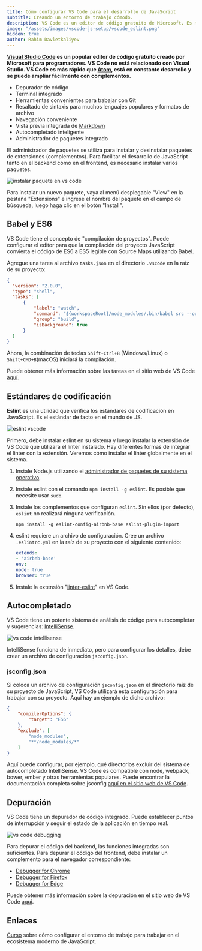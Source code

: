 ```yaml
---
title: Cómo configurar VS Code para el desarrollo de JavaScript
subtitle: Creando un entorno de trabajo cómodo.
description: VS Code es un editor de código gratuito de Microsoft. Es más rápido que Atom, está en constante desarrollo y se puede ampliar fácilmente con complementos.
image: "/assets/images/vscode-js-setup/vscode_eslint.png"
hidden: true
author: Rahim Davletkaliyev
---
```


**[Visual Studio Code](https://code.visualstudio.com/) es un popular editor de código gratuito creado por Microsoft para programadores. VS Code no está relacionado con Visual Studio. VS Code es más rápido que [Atom](https://atom.io/), está en constante desarrollo y se puede ampliar fácilmente con complementos.**

- Depurador de código
- Terminal integrado
- Herramientas convenientes para trabajar con Git
- Resaltado de sintaxis para muchos lenguajes populares y formatos de archivo
- Navegación conveniente
- Vista previa integrada de [Markdown](https://markdown.es/)
- Autocompletado inteligente
- Administrador de paquetes integrado

<Banner name="profession-frontend" />

El administrador de paquetes se utiliza para instalar y desinstalar paquetes de extensiones (complementos). Para facilitar el desarrollo de JavaScript tanto en el backend como en el frontend, es necesario instalar varios paquetes.

![instalar paquete en vs code](/assets/images/vscode-js-setup/vscode-install.png)

Para instalar un nuevo paquete, vaya al menú desplegable "View" en la pestaña "Extensions" e ingrese el nombre del paquete en el campo de búsqueda, luego haga clic en el botón "Install".

## Babel y ES6

VS Code tiene el concepto de "compilación de proyectos". Puede configurar el editor para que la compilación del proyecto JavaScript convierta el código de ES6 a ES5 legible con Source Maps utilizando Babel.

Agregue una tarea al archivo `tasks.json` en el directorio `.vscode` en la raíz de su proyecto:

```json
{
  "version": "2.0.0",
  "type": "shell",
  "tasks": [
      {
          "label": "watch",
          "command": "${workspaceRoot}/node_modules/.bin/babel src --out-dir dist -w --source-maps",
          "group": "build",
          "isBackground": true
      }
  ]
}
```

Ahora, la combinación de teclas `Shift+Ctrl+B` (Windows/Linux) o `Shift+CMD+B`(macOS) iniciará la compilación.

Puede obtener más información sobre las tareas en el sitio web de VS Code [aquí](https://code.visualstudio.com/docs/editor/tasks).

## Estándares de codificación

**Eslint** es una utilidad que verifica los estándares de codificación en JavaScript. Es el estándar de facto en el mundo de JS.

![eslint vscode](/assets/images/vscode-js-setup/vscode_eslint.png)

Primero, debe instalar eslint en su sistema y luego instalar la extensión de VS Code que utilizará el linter instalado. Hay diferentes formas de integrar el linter con la extensión. Veremos cómo instalar el linter globalmente en el sistema.

1. Instale Node.js utilizando el [administrador de paquetes de su sistema operativo](https://nodejs.org/en/download/package-manager/).
2. Instale eslint con el comando `npm install -g eslint`. Es posible que necesite usar `sudo`.
3. Instale los complementos que configuran `eslint`. Sin ellos (por defecto), `eslint` no realizará ninguna verificación.

    ```shell
    npm install -g eslint-config-airbnb-base eslint-plugin-import
    ```

4. eslint requiere un archivo de configuración. Cree un archivo `.eslintrc.yml` en la raíz de su proyecto con el siguiente contenido:

    ```yml
    extends:
    - 'airbnb-base'
    env:
    node: true
    browser: true
    ```

5. Instale la extensión "[linter-eslint](https://marketplace.visualstudio.com/items?itemName=dbaeumer.vscode-eslint)" en VS Code.

## Autocompletado

VS Code tiene un potente sistema de análisis de código para autocompletar y sugerencias: [IntelliSense](https://code.visualstudio.com/docs/editor/intellisense).

![vs code intellisense](/assets/images/vscode-js-setup/javascript_javascript_intellisense.gif)

IntelliSense funciona de inmediato, pero para configurar los detalles, debe crear un archivo de configuración `jsconfig.json`.

### jsconfig.json

Si coloca un archivo de configuración `jsconfig.json` en el directorio raíz de su proyecto de JavaScript, VS Code utilizará esta configuración para trabajar con su proyecto. Aquí hay un ejemplo de dicho archivo:

```json
{
    "compilerOptions": {
        "target": "ES6"
    },
    "exclude": [
        "node_modules",
        "**/node_modules/*"
    ]
}
```

Aquí puede configurar, por ejemplo, qué directorios excluir del sistema de autocompletado IntelliSense. VS Code es compatible con node, webpack, bower, ember y otras herramientas populares. Puede encontrar la documentación completa sobre jsconfig [aquí en el sitio web de VS Code](https://code.visualstudio.com/docs/languages/jsconfig).

## Depuración

VS Code tiene un depurador de código integrado. Puede establecer puntos de interrupción y seguir el estado de la aplicación en tiempo real.

![vs code debugging](/assets/images/vscode-js-setup/javascript_debug_data_inspection.gif)

Para depurar el código del backend, las funciones integradas son suficientes. Para depurar el código del frontend, debe instalar un complemento para el navegador correspondiente:

- [Debugger for Chrome](https://marketplace.visualstudio.com/items?itemName=msjsdiag.debugger-for-chrome)
- [Debugger for Firefox](https://marketplace.visualstudio.com/items?itemName=hbenl.vscode-firefox-debug)
- [Debugger for Edge](https://marketplace.visualstudio.com/items?itemName=msjsdiag.debugger-for-edge)

Puede obtener más información sobre la depuración en el sitio web de VS Code [aquí](https://code.visualstudio.com/docs/editor/debugging).

## Enlaces

[Curso](https://ru.hexlet.io/courses/js-setup-environment) sobre cómo configurar el entorno de trabajo para trabajar en el ecosistema moderno de JavaScript.
